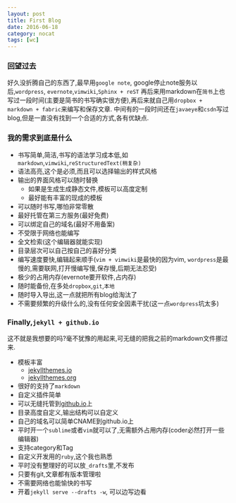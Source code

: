 ```yaml
---
layout: post
title: First Blog
date: 2016-06-18
category: nocat
tags: [wc]
---
```






### 回望过去

好久没折腾自己的东西了,最早用`google note`, google停止note服务以后,`wordpress`, `evernote`,`vimwiki`,`Sphinx + reST`
再后来用markdown在`简书`上也写过一段时间(主要是简书的书写确实很方便),再后来就自己用`dropbox + markdown + fabric`来编写和保存文章.
中间有的一段时间还在`javaeye`和`csdn`写过blog,但是一直没有找到一个合适的方式,各有优缺点.


### 我的需求到底是什么

* 书写简单,简洁,书写的语法学习成本低,如`markdown`,`vimwiki`,`reStructuredText(稍复杂)`
* 语法高亮,这个是必须,而且可以选择输出的样式风格
* 输出的界面风格可以随时替换
    - 如果是生成生成静态文件,模板可以高度定制
    - 最好能有丰富的现成的模板
* 可以随时书写,哪怕非常零散
* 最好托管在第三方服务(最好免费)
* 可以绑定自己的域名(最好不用备案)
* 不受限于网络也能编写
* 全文检索(这个编辑器就能实现)
* 目录层次可以自己按自己的喜好分类
* 编写速度要快,编辑起来顺手(`vim + vimwiki`是最快的因为vim, `wordpress`是最慢的,需要联网,打开慢编写慢,保存慢,后期无法忍受)
* 极少的占用内存(evernote要开软件,占内存)
* 随时能备份,在多处`dropbox`,`git`,`本地`
* 随时导入导出,这一点就把所有blog给淘汰了
* 不需要频繁的升级什么的,没有任何安全因素干扰(这一点`wordpress`坑太多)


### Finally,`jekyll + github.io`

这不就是我想要的吗?毫不犹豫的用起来,可无缝的把我之前的markdown文件挪过来.

* 模板丰富
    - [jekyllthemes.io](http://jekyllthemes.io/)
    - [jekyllthemes.org](http://jekyllthemes.org/)
* 很好的支持了`markdown`
* 自定义插件简单
* 可以无缝托管到[github.io](https://github.io/)上
* 目录高度自定义,输出结构可以自定义
* 自己的域名可以简单CNAME到github.io上
* 平时开一个`sublime`或者`vim`就可以了,无需额外占用内存(coder必然打开一些编辑器)
* 支持category和Tag
* 自定义开发用的`ruby`,这个我也熟悉
* 平时没有整理好的可以放`_drafts`里,不发布
* 只要有git,文章都有版本管理啦
* 不需要网络也能愉快的书写
* 开着`jekyll serve --drafts -w`, 可以边写边看

